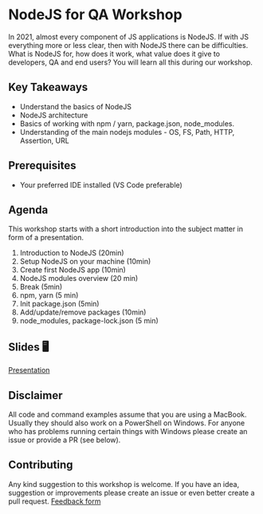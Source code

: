 # NodeJS for QA Workshop

In 2021, almost every component of JS applications is NodeJS. If with JS everything more or less clear, then with NodeJS there can be difficulties. What is NodeJS for, how does it work, what value does it give to developers, QA and end users? You will learn all this during our workshop.

## Key Takeaways

- Understand the basics of NodeJS
- NodeJS architecture
- Basics of working with npm / yarn, package.json, node_modules.
- Understanding of the main nodejs modules - OS, FS, Path, HTTP, Assertion, URL

## Prerequisites

- Your preferred IDE installed (VS Code preferable)


## Agenda

This workshop starts with a short introduction into the subject matter in form of a presentation. 

1. Introduction to NodeJS (20min)
1. Setup NodeJS on your machine (10min)
1. Create first NodeJS app (10min)
1. NodeJS modules overview (20 min)
1. Break (5min)
1. npm, yarn (5 min)
1. Init package.json (5min)
1. Add/update/remove packages (10min)
1. node_modules, package-lock.json (5 min)

## Slides 🖥

[Presentation](https://docs.google.com/presentation/d/1urqsBWoN5hfjtfnvYctL7II_p7_uzZwaxWPbF0GlxcY/edit?usp=sharing)

## Disclaimer
All code and command examples assume that you are using a MacBook. Usually they should also work on a PowerShell on Windows. For anyone who has problems running certain things with Windows please create an issue or provide a PR (see below).

## Contributing
Any kind suggestion to this workshop is welcome. If you have an idea, suggestion or improvements please create an issue or even better create a pull request.
[Feedback form](https://docs.google.com/forms/d/1271yr46q-RWCb8r7pHBhkml4bizhBD09qQ5B4kIKSjY)
